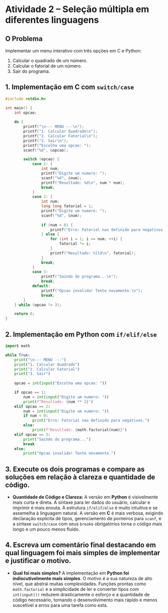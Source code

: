 # Atividade 2 – Seleção múltipla em diferentes linguagens

## O Problema

Implementar um menu interativo com três opções em C e Python:
1.  Calcular o quadrado de um número.
2.  Calcular o fatorial de um número.
3.  Sair do programa.

## 1. Implementação em C com `switch/case`

```c
#include <stdio.h>

int main() {
    int opcao;
    
    do {
        printf("\n--- MENU ---\n");
        printf("1. Calcular Quadrado\n");
        printf("2. Calcular Fatorial\n");
        printf("3. Sair\n");
        printf("Escolha uma opcao: ");
        scanf("%d", &opcao);

        switch (opcao) {
            case 1: {
                int num;
                printf("Digite um numero: ");
                scanf("%d", &num);
                printf("Resultado: %d\n", num * num);
                break;
            }
            case 2: {
                int num;
                long long fatorial = 1;
                printf("Digite um numero: ");
                scanf("%d", &num);
                
                if (num < 0) {
                    printf("Erro: Fatorial nao definido para negativos.\n");
                } else {
                    for (int i = 1; i <= num; ++i) {
                        fatorial *= i;
                    }
                    printf("Resultado: %lld\n", fatorial);
                }
                break;
            }
            case 3:
                printf("Saindo do programa...\n");
                break;
            default:
                printf("Opcao invalida! Tente novamente.\n");
                break;
        }
    } while (opcao != 3);

    return 0;
}
```

## 2. Implementação em Python com `if/elif/else`

```python
import math

while True:
    print("\n--- MENU ---")
    print("1. Calcular Quadrado")
    print("2. Calcular Fatorial")
    print("3. Sair")
    
    opcao = int(input("Escolha uma opcao: "))

    if opcao == 1:
        num = int(input("Digite um numero: "))
        print(f"Resultado: {num ** 2}")
    elif opcao == 2:
        num = int(input("Digite um numero: "))
        if num < 0:
            print("Erro: Fatorial nao definido para negativos.")
        else:
            print(f"Resultado: {math.factorial(num)}")
    elif opcao == 3:
        print("Saindo do programa...")
        break
    else:
        print("Opcao invalida! Tente novamente.")
```

## 3. Execute os dois programas e compare as soluções em relação à clareza e quantidade de código.

* **Quantidade de Código e Clareza:** A versão em **Python** é visivelmente mais curta e direta. A sintaxe para ler dados do usuário, calcular e imprimir é mais enxuta. A estrutura `if/elif/else` é muito intuitiva e se assemelha à linguagem natural. A versão em **C** é mais verbosa, exigindo declaração explícita de tipos, gerenciamento de ponteiros para `scanf`, e a sintaxe `switch/case` com seus `break`s obrigatórios torna o código mais longo e um pouco menos fluído.
## 4. Escreva um comentário final destacando em qual linguagem foi mais simples de implementar e justificar o motivo.
* **Qual foi mais simples?** A implementação em **Python foi indiscutivelmente mais simples**. O motivo é a sua natureza de alto nível, que abstrai muitas complexidades. Funções prontas como `math.factorial` e a simplicidade de ler e converter tipos com `int(input())` reduzem drasticamente o esforço e a quantidade de código necessário, tornando o desenvolvimento mais rápido e menos suscetível a erros para uma tarefa como esta.
